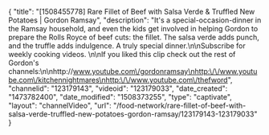 {
    "title": "[1508455778] Rare Fillet of Beef with Salsa Verde & Truffled New Potatoes | Gordon Ramsay",
    "description": "It's a special-occasion-dinner in the Ramsay household, and even the kids get involved in helping Gordon to prepare the Rolls Royce of beef cuts: the fillet. The salsa verde adds punch, and the truffle adds indulgence. A truly special dinner.\n\nSubscribe for weekly cooking videos. \n\nIf you liked this clip check out the rest of Gordon's channels:\n\nhttp:\/\/www.youtube.com\/gordonramsay\nhttp:\/\/www.youtube.com\/kitchennightmares\nhttp:\/\/www.youtube.com\/thefword",
    "channelid": "123179143",
    "videoid": "123179033",
    "date_created": "1473782400",
    "date_modified": "1508373255",
    "type": "captivate",
    "layout": "channelVideo",
    "url": "\/food-network\/rare-fillet-of-beef-with-salsa-verde-truffled-new-potatoes-gordon-ramsay\/123179143-123179033"
}